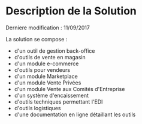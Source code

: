# Description de la Solution

Derniere modification : 11/09/2017

La solution se compose :

* d'un outil de gestion back-office
* d'outils de vente en magasin
* d'un module e-commerce
* d'outils pour vendeurs
* d'un module Marketplace
* d'un module Vente Privées
* d'un module Vente aux Comités d'Entreprise
* d'un système d'encaissement
* d'outils techniques permettant l'EDI
* d'outils logistiques
* d'une documentation en ligne détaillant les outils